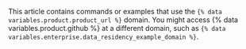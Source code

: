 This article contains commands or examples that use the `{% data variables.product.product_url %}` domain. You might access {% data variables.product.github %} at a different domain, such as `{% data variables.enterprise.data_residency_example_domain %}`.

